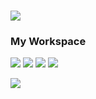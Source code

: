 <h1 align='center>
  Hi there 👋 I'm Nyan Kaung Set 👨‍💻
</h1>

<img src="https://github-profile-summary-cards.vercel.app/api/cards/profile-details?username=NyanKaungSet&theme=vue">

### My Workspace
<img src="https://img.shields.io/badge/Windows-0078D6?style=for-the-badge&logo=windows&logoColor=white"> <img src="https://img.shields.io/badge/hp%20laptop-0096D6?style=for-the-badge&logo=hp&logoColor=white"> <img src="https://img.shields.io/badge/Intel%20Core_i5_10th-0071C5?style=for-the-badge&logo=intel&logoColor=white"> <img src="https://img.shields.io/badge/Visual_Studio_Code-0078D4?style=for-the-badge&logo=visual%20studio%20code&logoColor=white">


<img src="https://img.shields.io/badge/Made%20with-Markdown-1f425f.svg">
